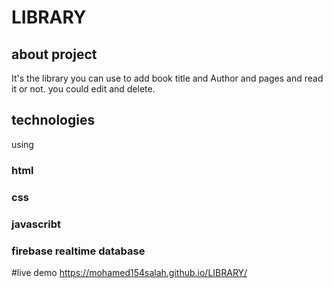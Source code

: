 # LIBRARY

## about project
It's the library you can use to add book title and Author and pages and read it or not. 
you could edit and delete.

## technologies
using 
### html
### css
### javascribt
### firebase realtime database

#live demo https://mohamed154salah.github.io/LIBRARY/
